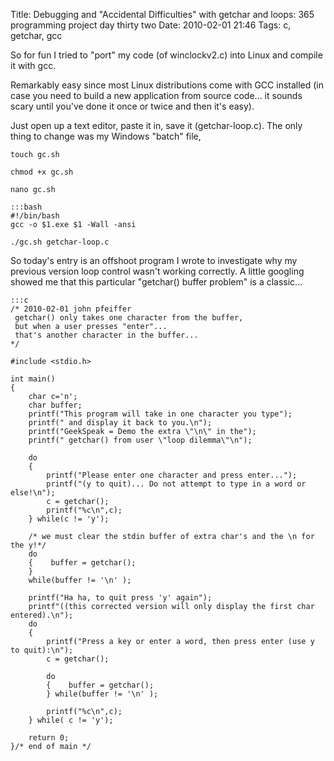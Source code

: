 Title: Debugging and "Accidental Difficulties" with getchar and loops: 365 programming project day thirty two 
Date: 2010-02-01 21:46
Tags: c, getchar, gcc


So for fun I tried to "port" my code (of winclockv2.c) into Linux and compile it with gcc.  

Remarkably easy since most Linux distributions come with GCC installed (in case you need to build a new application from source code... it sounds scary until you've done it once or twice and then it's easy). 

Just open up a text editor, paste it in, save it (getchar-loop.c). The only thing to change was my Windows "batch" file,  

`touch gc.sh`

`chmod +x gc.sh`  

`nano gc.sh`

    :::bash
    #!/bin/bash  
    gcc -o $1.exe $1 -Wall -ansi  

`./gc.sh getchar-loop.c`

So today's entry is an offshoot program I wrote to investigate why my previous version loop control wasn't working correctly. A little googling showed me that this particular "getchar() buffer problem" is a classic...

    :::c
    /* 2010-02-01 john pfeiffer  
     getchar() only takes one character from the buffer, 
     but when a user presses "enter"... 
     that's another character in the buffer...
    */ 
     
    #include <stdio.h>
    
    int main()
    {
        char c='n';
        char buffer;
        printf("This program will take in one character you type"); 
        printf(" and display it back to you.\n");
        printf("GeekSpeak = Demo the extra \"\n\" in the");
        printf(" getchar() from user \"loop dilemma\"\n");
    
        do
        {
            printf("Please enter one character and press enter...");
            printf("(y to quit)... Do not attempt to type in a word or else!\n");    
            c = getchar();
            printf("%c\n",c);
        } while(c != 'y');
    
        /* we must clear the stdin buffer of extra char's and the \n for the y!*/
        do
        {    buffer = getchar();        
        }
        while(buffer != '\n' );
    
        printf("Ha ha, to quit press 'y' again");
        printf"((this corrected version will only display the first char entered).\n");
        do
        {
            printf("Press a key or enter a word, then press enter (use y to quit):\n");    
            c = getchar();
            
            do
            {    buffer = getchar();        
            } while(buffer != '\n' );
    
            printf("%c\n",c);
        } while( c != 'y');
    
        return 0;
    }/* end of main */
